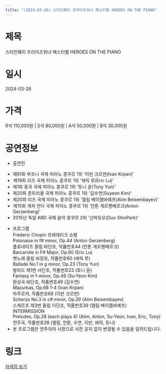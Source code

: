 ```yaml
---
title: "(2024-03-26) 스타인웨이 프라이즈위너 페스티벌 HEROES ON THE PIANO"
---
```


# 제목
스타인웨이 프라이즈위너 페스티벌 HEROES ON THE PIANO

# 일시
2024-03-26

# 가격
R석 110,000원 | S석 80,000원 | A석 50,000원 | B석 30,000원 

# 공연정보
* 출연진  
- 제61회 부조니 국제 피아노 콩쿠르 1위 '이반 크르판(Ivan Krpan)'  
-  제19회 리즈 국제 피아노 콩쿠르 1위 '에릭 루(Eric Lu)'  
- 제1회 중국 국제 피아노 콩쿠르 1위 '토니 윤(Tony Yun)'  
- 제20회 몬트리올 국제 피아노 콩쿠르 1위 '김수연(Suyeon Kim)'  
- 제20회 리즈 국제 피아노 콩쿠르 1위 '앨림 베이젬바예프(Alim Beisembayev)'  
-  제15회 게자 안다 국제 피아노 콩쿠르 1위 '안톤 게르첸베르크(Anton Gerzenberg)'  
- 2015년 독일 ARD 국제 음악 콩쿠르 2위 '신박듀오(Duo ShinPark)'  
* 프로그램  
Frederic Chopin 프레데리크 쇼팽  
Polonaise in f# minor, Op.44 (Anton Gerzenberg)  
폴로네이즈 올림 바단조, 작품번호44 (안톤 게르첸베르크)  
Barcarolle in F# Major, Op.60 (Eric Lu)  
뱃노래 올림 바장조, 작품번호60 (에릭 루)  
Ballade No.1 in g minor, Op.23 (Tony Yun)  
발라드 제1번 사단조, 작품번호23 (토니 윤)  
Fantasy in f-minor, Op.49 (Su-Yeon Kim)  
환상곡 바단조, 작품번호49 (김수연)  
Mazurkas, Op.68 1-4 (Ivan Krpan)  
마주르카, 작품번호68 (이반 크르판)  
Scherzo No.3 in c# minor, Op.39 (Alim Beisembayev)  
스케르초 제3번 올림 다단조, 작품번호39 (앨림 베이젬바예프)  
INTERMISSION  
Preludes, Op.28 (each plays 4) (Alim, Anton, Su-Yeon, Ivan, Eric, Tony)  
전주곡, 작품번호28 (앨림, 안톤, 수연, 이반, 에릭, 토니)  
* 본 프로그램은 연주자의 사정으로 사전 공지 없이 변경될 수 있음을 알려드립니다.

# 링크
[자세히 보기](https://www.sac.or.kr/site/main/show/show_view?SN=60806, "https://www.sac.or.kr/site/main/show/show_view?SN=60806")
